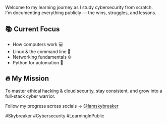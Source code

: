 Welcome to my learning journey as I study cybersecurity from scratch.  
I'm documenting everything publicly — the wins, struggles, and lessons.

## 📚 Current Focus
- How computers work 💻
- Linux & the command line 🐧
- Networking fundamentals 🌐
- Python for automation 🐍

## 🔥 My Mission
To master ethical hacking & cloud security, stay consistent, and grow into a full-stack cyber warrior.

Follow my progress across socials → [@Iamskybreaker](https://twitter.com/Iamskybreaker)

#Skybreaker #Cybersecurity #LearningInPublic
